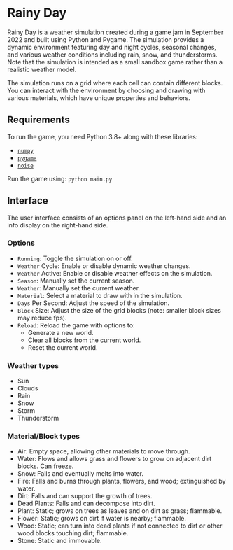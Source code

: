 # Rainy Day
Rainy Day is a weather simulation created during a game jam in September 2022 and built using Python and Pygame.
The simulation provides a dynamic environment featuring day and night cycles, seasonal changes, and various weather conditions including rain, snow, and thunderstorms.
Note that the simulation is intended as a small sandbox game rather than a realistic weather model.

The simulation runs on a grid where each cell can contain different blocks. You can interact with the environment by choosing and drawing with various materials, which have unique properties and behaviors.

## Requirements
To run the game, you need Python 3.8+ along with these libraries:
- [`numpy`](https://pypi.org/project/numpy/)
- [`pygame`](https://pypi.org/project/pygame/)
- [`noise`](https://pypi.org/project/noise/)

Run the game using: `python main.py`

## Interface
The user interface consists of an options panel on the left-hand side and an info display on the right-hand side.

### Options
- `Running`: Toggle the simulation on or off.
- `Weather` Cycle: Enable or disable dynamic weather changes.
- `Weather` Active: Enable or disable weather effects on the simulation.
- `Season`: Manually set the current season.
- `Weather`: Manually set the current weather.
- `Material`: Select a material to draw with in the simulation.
- `Days` Per Second: Adjust the speed of the simulation.
- `Block` Size: Adjust the size of the grid blocks (note: smaller block sizes may reduce fps).
- `Reload`: Reload the game with options to:
    - Generate a new world.
    - Clear all blocks from the current world.
    - Reset the current world.

### Weather types
- Sun
- Clouds
- Rain
- Snow
- Storm
- Thunderstorm

### Material/Block types
- Air: Empty space, allowing other materials to move through.
- Water: Flows and allows grass and flowers to grow on adjacent dirt blocks. Can freeze.
- Snow: Falls and eventually melts into water.
- Fire: Falls and burns through plants, flowers, and wood; extinguished by water.
- Dirt: Falls and can support the growth of trees.
- Dead Plants: Falls and can decompose into dirt.
- Plant: Static; grows on trees as leaves and on dirt as grass; flammable.
- Flower: Static; grows on dirt if water is nearby; flammable.
- Wood: Static; can turn into dead plants if not connected to dirt or other wood blocks touching dirt; flammable.
- Stone: Static and immovable.
